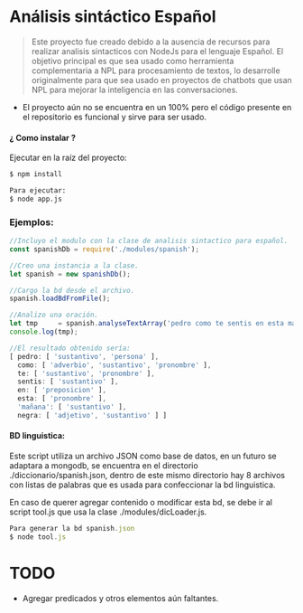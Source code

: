 # Análisis sintáctico Español
>Este proyecto fue creado debido a la ausencia de recursos para realizar analisis sintacticos con NodeJs para el lenguaje Español. El objetivo principal es que sea usado como herramienta complementaria a NPL para procesamiento de textos, lo desarrolle originalmente para que sea usado en proyectos de chatbots que usan NPL para mejorar la inteligencia en las conversaciones.

- El proyecto aún no se encuentra en un 100% pero el código presente en el repositorio es funcional y sirve para ser usado.

#### ¿ Como instalar ?
Ejecutar en la raíz del proyecto:
```sh
$ npm install

Para ejecutar:
$ node app.js
```

### Ejemplos:
```js
//Incluyo el modulo con la clase de analisis sintactico para español.
const spanishDb = require('./modules/spanish');

//Creo una instancia a la clase.
let spanish = new spanishDb();

//Cargo la bd desde el archivo.
spanish.loadBdFromFile();

//Analizo una oración.
let tmp 	= spanish.analyseTextArray('pedro como te sentis en esta mañana negra');
console.log(tmp);

//El resultado obtenido sería:
[ pedro: [ 'sustantivo', 'persona' ],
  como: [ 'adverbio', 'sustantivo', 'pronombre' ],
  te: [ 'sustantivo', 'pronombre' ],
  sentis: [ 'sustantivo' ],
  en: [ 'preposicion' ],
  esta: [ 'pronombre' ],
  'mañana': [ 'sustantivo' ],
  negra: [ 'adjetivo', 'sustantivo' ] ]
```

#### BD linguistica:
Este script utiliza un archivo JSON como base de datos, en un futuro se adaptara a mongodb, se encuentra en el directorio ./diccionario/spanish.json, dentro de este mismo directorio hay 8 archivos con listas de palabras que es usada para confeccionar la bd linguistica.

En caso de querer agregar contenido o modificar esta bd, se debe ir al script tool.js que usa la clase ./modules/dicLoader.js.

```js
Para generar la bd spanish.json
$ node tool.js
```

# TODO
- Agregar predicados y otros elementos aún faltantes.
